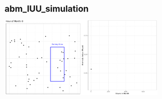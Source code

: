 # abm_IUU_simulation

![ABM IUU Simulation](https://github.com/johnwoodill/abm_IUU_simulation/blob/master/figures/abm_iuu_simulation.gif)